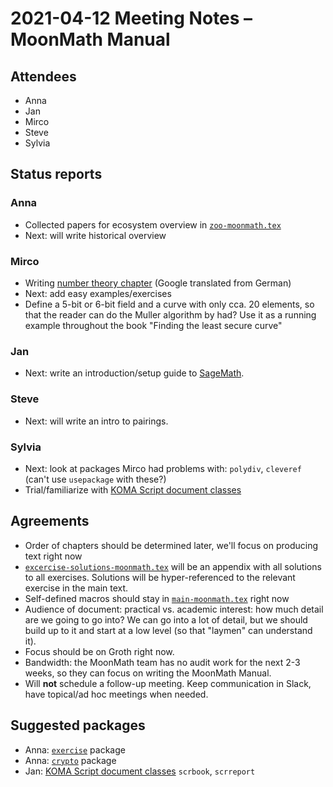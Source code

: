 # 2021-04-12 Meeting Notes – MoonMath Manual

## Attendees
- Anna
- Jan
- Mirco
- Steve
- Sylvia

## Status reports

### Anna
- Collected papers for ecosystem overview in [`zoo-moonmath.tex`](../chapters/zoo-moonmath.tex)
- Next: will write historical overview

### Mirco
- Writing [number theory chapter](../chapters/number-theory-moonmath.tex) (Google translated from German)
- Next: add easy examples/exercises
- Define a 5-bit or 6-bit field and a curve with only cca. 20 elements, so that the reader can do the Muller algorithm by had? Use it as a running example throughout the book "Finding the least secure curve"

### Jan

- Next: write an introduction/setup guide to [SageMath](https://www.sagemath.org/).


### Steve
- Next: will write an intro to pairings.

### Sylvia
- Next: look at packages Mirco had problems with: `polydiv`, `cleveref` (can't use `usepackage` with these?)
- Trial/familiarize with [KOMA Script document classes](https://ctan.org/pkg/koma-script) 

## Agreements

- Order of chapters should be determined later, we'll focus on producing text right now
- [`excercise-solutions-moonmath.tex`](../chapters/excercise-solutions-moonmath.tex) will be an appendix with all solutions to all exercises. Solutions will be hyper-referenced to the relevant exercise in the main text.
- Self-defined macros should stay in [`main-moonmath.tex`](../main-moonmath.tex) right now
- Audience of document: practical vs. academic interest: how much detail are we going to go into? We can go into a lot of detail, but we should build up to it and start at a low level (so that "laymen" can understand it).
- Focus should be on Groth right now.
- Bandwidth: the MoonMath team has no audit work for the next 2-3 weeks, so they can focus on writing the MoonMath Manual.
- Will **not** schedule a follow-up meeting. Keep communication in Slack, have topical/ad hoc meetings when needed.

## Suggested packages

- Anna: [`exercise`](https://ctan.math.illinois.edu/macros/latex/contrib/exercises/exercises.pdf) package 
- Anna: [`crypto`](https://mirror.informatik.hs-fulda.de/tex-archive/macros/latex/contrib/cryptocode/cryptocode.pdf) package  
- Jan: [KOMA Script document classes](https://ctan.org/pkg/koma-script) `scrbook`, `scrreport`








